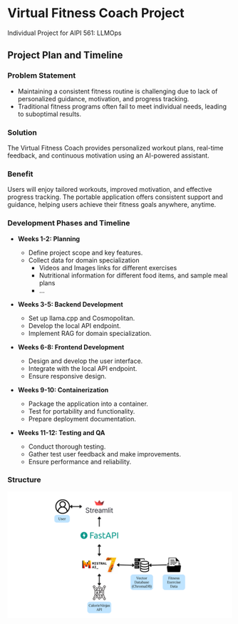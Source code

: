 # Virtual Fitness Coach Project

Individual Project for AIPI 561: LLMOps

## Project Plan and Timeline

### Problem Statement
- Maintaining a consistent fitness routine is challenging due to lack of personalized guidance, motivation, and progress tracking. 
- Traditional fitness programs often fail to meet individual needs, leading to suboptimal results.

### Solution
The Virtual Fitness Coach provides personalized workout plans, real-time feedback, and continuous motivation using an AI-powered assistant.

### Benefit
Users will enjoy tailored workouts, improved motivation, and effective progress tracking. The portable application offers consistent support and guidance, helping users achieve their fitness goals anywhere, anytime.

### Development Phases and Timeline

- **Weeks 1-2: Planning**
  - Define project scope and key features.
  - Collect data for domain specialization
    - Videos and Images links for different exercises
    - Nutritional information for different food items, and sample meal plans
    - ...

- **Weeks 3-5: Backend Development**
  - Set up llama.cpp and Cosmopolitan.
  - Develop the local API endpoint.
  - Implement RAG for domain specialization.

- **Weeks 6-8: Frontend Development**
  - Design and develop the user interface.
  - Integrate with the local API endpoint.
  - Ensure responsive design.

- **Weeks 9-10: Containerization**
  - Package the application into a container.
  - Test for portability and functionality.
  - Prepare deployment documentation.

- **Weeks 11-12: Testing and QA**
  - Conduct thorough testing.
  - Gather test user feedback and make improvements.
  - Ensure performance and reliability.

### Structure

![alt text](assets/AIPI561.png)